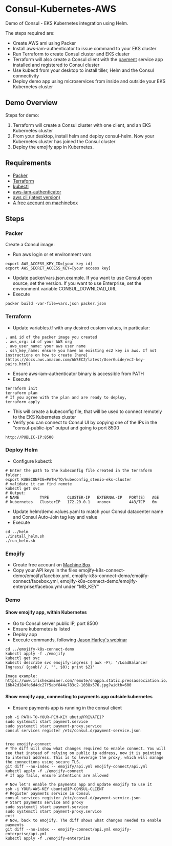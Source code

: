 # Consul-Kubernetes-AWS
Demo of Consul - EKS Kubernetes integration using Helm.

The steps required are:
- Create AWS ami using Packer
- Install aws-iam-authenticator to issue command to your EKS cluster
- Run Terraform to create Consul cluster and EKS cluster
- Terraform will also create a Consul client with the [payment](https://github.com/emojify-app/payments/) service app installed and registered to Consul cluster
- Use kubectl from your desktop to install tiller, Helm and the Consul connectivity
- Deploy demo app using microservices from inside and outside your EKS Kubernetes cluster

## Demo Overview
Steps for demo:
1. Terraform will create a Consul cluster with one client, and an EKS Kubernetes cluster
2. From your desktop, install helm and deploy consul-helm. Now your Kubernetes cluster has joined the Consul cluster
3. Deploy the emojify app in Kubernetes.

## Requirements
- [Packer](https://www.packer.io/intro/getting-started/install.html)
- [Terraform](https://learn.hashicorp.com/terraform/getting-started/install.html)
- [kubectl](https://kubernetes.io/docs/tasks/tools/install-kubectl/)
- [aws-iam-authenticator](https://docs.aws.amazon.com/eks/latest/userguide/getting-started.html)
- [aws cli (latest version)](https://docs.aws.amazon.com/cli/latest/userguide/cli-chap-install.html)
- [A free account on machinebox](https://machinebox.io/)

## Steps
### Packer
Create a Consul image:
- Run aws login or et environment vars  
```
export AWS_ACCESS_KEY_ID=[your key id]
export AWS_SECRET_ACCESS_KEY=[your access key]
```
- Update packer/vars.json.example. If you want to use Consul open source, set the version. If you want to use Enterprise, set the environment variable CONSUL_DOWNLOAD_URL
- Execute
```
packer build -var-file=vars.json packer.json
```

### Terraform
- Update variables.tf with any desired custom values, in particular:
```
. ami id of the packer image you created
. aws_org: id of your AWS org
. aws_user_name: your aws user name
. ssh_key_name: ensure you have an existing ec2 key in aws. If not instructions on how to create [here](https://docs.aws.amazon.com/AWSEC2/latest/UserGuide/ec2-key-pairs.html)
```
- Ensure aws-iam-authenticator binary is accessible from PATH
- Execute
```
terraform init
terraform plan
# If you agree with the plan and are ready to deploy,
terraform apply
```
- This will create a kubeconfig file, that will be used to connect remotely to the EKS Kubernetes cluster
- Verify you can connect to Consul UI by copying one of the IPs in the "consul-public-ips" output and going to port 8500
```
http://PUBLIC-IP:8500
```

### Deploy Helm
- Configure kubectl:
```
# Enter the path to the kubeconfig file created in the terraform folder:
export KUBECONFIG=PATH/TO/kubeconfig_stenio-eks-cluster
# validate it can find remote
kubectl get svc
# Output:
# NAME         TYPE        CLUSTER-IP   EXTERNAL-IP   PORT(S)   AGE
# kubernetes   ClusterIP   172.20.0.1   <none>        443/TCP   6m
```
- Update helm/demo.values.yaml to match your Consul datacenter name and Consul Auto-Join tag key and value
- Execute
```
cd ../helm
./install_helm.sh
./run_helm.sh
```

### Emojify
- Create free account on [Machine Box](https://machinebox.io/)
- Copy your API keys in the files emojify-k8s-connect-demo/emojify/facebox.yml, emojify-k8s-connect-demo/emojify-connect/facebox.yml, emojify-k8s-connect-demo/emojify-enterprise/facebox.yml
under "MB_KEY"

### Demo
#### Show emojify app, within Kubernetes
- Go to Consul server public IP, port 8500
- Ensure kubernetes is listed
- Deploy app
- Execute commands, following [Jason Harley's webinar](https://www.hashicorp.com/resources/running-consul-kubernetes-beyond)
```
cd ../emojify-k8s-connect-demo
kubectl apply -f ./emojify
kubectl get svc
kubectl describe svc emojify-ingress | awk -F\: '/LoadBalancer Ingress/ {gsub(/ /, "", $0); print $2}'

Image example: https://www.irishexaminer.com/remote/snappa.static.pressassociation.io/assets/2014/12/05100314/1417773793-16b42d184fe6d4dc27f5abf844e783c2-1038x576.jpg?width=600
```
#### Show emojify app, connecting to payments app outside kubernetes
- Ensure payments app is running in the consul client
```
ssh -i PATH-TO-YOUR-PEM-KEY ubutu@PRIVATEIP
sudo systemctl start payment.service
sudo systemctl start payment-proxy.service
consul services register /etc/consul.d/payment-service.json


tree emojify-connect
# The diff will show what changes required to enable connect. You will see that instead of relying on public ip address, now it is pointing to internal address. This is to leverage the proxy, which will manage the connections using secure TLS.
git diff --no-index -- emojify/api.yml emojify-connect/api.yml
kubectl apply -f ./emojify-connect
# If app fails, ensure intentions are allowed

# Now let's enable the payments app and update emojify to use it
ssh -i YOUR-AWS-KEY ubuntu@IP-CONSUL-CLIENT
# Register payments service in Consul
consul services register /etc/consul.d/payment-service.json
# Start payments service and proxy
sudo systemctl start payment.service
sudo systemctl start payment-proxy.service
exit
# Now, back to emojify. The diff shows what changes needed to enable payments
git diff --no-index -- emojify-connect/api.yml emojify-enterprise/api.yml
kubectl apply -f ./emojify-enterprise
```